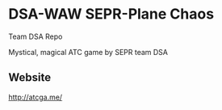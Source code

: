DSA-WAW SEPR-Plane Chaos
================

Team DSA Repo 

Mystical, magical ATC game by SEPR team DSA

Website
---------

http://atcga.me/
